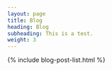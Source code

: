 ```yaml
---
layout: page
title: Blog
heading: Blog
subheading: This is a test.
weight: 3
---
```


{% include blog-post-list.html %}
